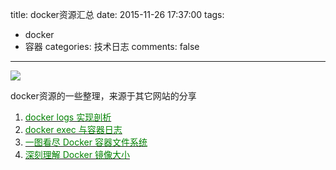 title: docker资源汇总
date: 2015-11-26 17:37:00
tags:
- docker
- 容器
categories: 技术日志
comments: false
---

<img src="/images/docker/docker.png" />
<!--more-->

docker资源的一些整理，来源于其它网站的分享
1. [<font color='green'>docker logs 实现剖析</font>](http://docs-static.daocloud.io/allen-docker/docker-logs?sukey=fc78a68049a14bb2979f9a98b09780c2769241b627e8efd922a7252b9aff9e2f8c7ef97b9b8d66db253812a82fb0df0f)
1. [<font color='green'>docker exec 与容器日志</font>](http://docs-static.daocloud.io/allen-docker/docker-exec?sukey=fc78a68049a14bb29c9ad708f8dd6aa68010508e9bf9a8ca5ba46ec7a7ea40c4f067c8a55d8058dc34a1376d5bc2f806)
1. [<font color='green'>一图看尽 Docker 容器文件系统</font>](http://docs-static.daocloud.io/allen-docker/docker-fs?sukey=fc78a68049a14bb2f08453b0d6d19ae16d05b42a39f5c766c97263028fe122f463a479d0d946fdbfadf875a7768ca3d2)
1. [<font color='green'>深刻理解 Docker 镜像大小</font>](http://docs-static.daocloud.io/allen-docker/docker-image?sukey=fc78a68049a14bb2d9c3d55b2dd51824689ec70040a8155bab51ba7f9eebfd94529a922cacf5ed5481022f4e6d9361e9)